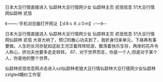 日本大豆行情直接进入
仙踪林大豆行情网少女
仙踪林主页 贰佰信息
51大豆行情网仙踪林 贰佰


《——✅手机浏览器打开网沚【ｄ8ｓ８.c０m】✅—》--

日本大豆行情直接进入
仙踪林大豆行情网少女
仙踪林主页 贰佰信息
51大豆行情网仙踪林 贰佰
大哥大响了，预订的散心功夫到了，我折身归来单元，下昼再有事要做。人生的长河亦犹如这赵王河泛着阵阵轻波，飘荡着快乐生存，两岸的花卉令人称心，挤功夫也要多走走转转。
	67、对于世界而言，你是一个人;但是对于某个人，你是他的整个世界。





仙踪林贰佰信息网点击进入xzl仙踪林老狼大豆行情仙踪林大豆行情网少女仙踪林zzlgled婚纱工作室
